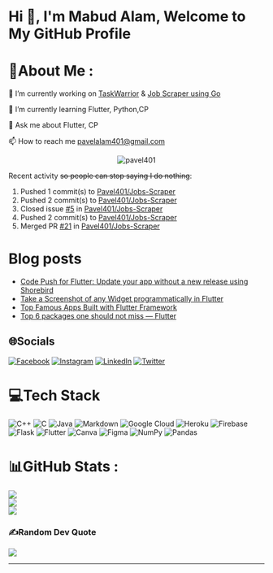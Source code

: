 <h1 align="left">Hi 👋, I'm Mabud Alam, Welcome to My GitHub Profile</h1>
<!-- <h3 align="center">A passionate frontend developer from India</h3> -->



# 💫About Me :

🔭 I’m currently working on [TaskWarrior](https://github.com/Pavel401/taskwarrior-flutter) & [Job Scraper using Go](https://github.com/Pavel401/Jobs-Scraper)

🌱 I’m currently learning Flutter, Python,CP

💬 Ask me about Flutter, CP

📫 How to reach me pavelalam401@gmail.com
<p align="center"> <img src="https://komarev.com/ghpvc/?username=pavel401&label=Profile%20views&color=0e75b6&style=flat" alt="pavel401" /> </p>



Recent activity ~~so people can stop saying I do nothing~~:

<!--RECENT_ACTIVITY:start-->
1. Pushed 1 commit(s) to [Pavel401/Jobs-Scraper](https://github.com/Pavel401/Jobs-Scraper)<br>
2. Pushed 2 commit(s) to [Pavel401/Jobs-Scraper](https://github.com/Pavel401/Jobs-Scraper)<br>
3. Closed issue [#5](https://github.com/Pavel401/Jobs-Scraper/issues/5) in [Pavel401/Jobs-Scraper](https://github.com/Pavel401/Jobs-Scraper)<br>
4. Pushed 2 commit(s) to [Pavel401/Jobs-Scraper](https://github.com/Pavel401/Jobs-Scraper)<br>
5. Merged PR [#21](https://github.com/Pavel401/Jobs-Scraper/pull/21) in [Pavel401/Jobs-Scraper](https://github.com/Pavel401/Jobs-Scraper)<br>
<!--RECENT_ACTIVITY:end-->
<!--RECENT_ACTIVITY:last_update-->

<!--RECENT_ACTIVITY:last_update_end-->

# Blog posts

<!-- BLOG-POST-LIST:START -->
- [Code Push for Flutter: Update your app without a new release using Shorebird](https://medium.com/@mabud_alam/code-push-for-flutter-update-your-app-without-a-new-release-using-shorebird-b6f4de672481?source=rss-b9589dece0d4------2)
- [Take a Screenshot of any Widget programmatically in Flutter](https://medium.com/@mabud_alam/take-a-screenshot-of-any-widget-programmatically-in-flutter-4462ef2c4067?source=rss-b9589dece0d4------2)
- [Top Famous Apps Built with Flutter Framework](https://medium.com/@mabud_alam/top-famous-apps-built-with-flutter-framework-63b54c559af1?source=rss-b9589dece0d4------2)
- [Top 6 packages one should not miss — Flutter](https://medium.com/@mabud_alam/what-are-the-top-flutter-packages-for-speed-stability-and-productivity-part-3-2cada233faf?source=rss-b9589dece0d4------2)
<!-- BLOG-POST-LIST:END -->


## 🌐Socials
[![Facebook](https://img.shields.io/badge/Facebook-%231877F2.svg?logo=Facebook&logoColor=white)](https://facebook.com/PAVELALAM401) [![Instagram](https://img.shields.io/badge/Instagram-%23E4405F.svg?logo=Instagram&logoColor=white)](https://instagram.com/pavel_alam_) [![LinkedIn](https://img.shields.io/badge/LinkedIn-%230077B5.svg?logo=linkedin&logoColor=white)](https://linkedin.com/in/sk-mabud-alam-444a87133) [![Twitter](https://img.shields.io/badge/Twitter-%231DA1F2.svg?logo=Twitter&logoColor=white)](https://twitter.com/Mabud_alam_) 

# 💻Tech Stack
![C++](https://img.shields.io/badge/c++-%2300599C.svg?style=flat&logo=c%2B%2B&logoColor=white) ![C](https://img.shields.io/badge/c-%2300599C.svg?style=flat&logo=c&logoColor=white) ![Java](https://img.shields.io/badge/java-%23ED8B00.svg?style=flat&logo=java&logoColor=white) ![Markdown](https://img.shields.io/badge/markdown-%23000000.svg?style=flat&logo=markdown&logoColor=white) ![Google Cloud](https://img.shields.io/badge/Google%20Cloud-%234285F4.svg?style=flat&logo=google-cloud&logoColor=white) ![Heroku](https://img.shields.io/badge/heroku-%23430098.svg?style=flat&logo=heroku&logoColor=white) ![Firebase](https://img.shields.io/badge/firebase-%23039BE5.svg?style=flat&logo=firebase) ![Flask](https://img.shields.io/badge/flask-%23000.svg?style=flat&logo=flask&logoColor=white) ![Flutter](https://img.shields.io/badge/Flutter-%2302569B.svg?style=flat&logo=Flutter&logoColor=white) ![Canva](https://img.shields.io/badge/Canva-%2300C4CC.svg?style=flat&logo=Canva&logoColor=white) 	![Figma](https://img.shields.io/badge/figma-%23F24E1E.svg?style=flat&logo=figma&logoColor=white) ![NumPy](https://img.shields.io/badge/numpy-%23013243.svg?style=flat&logo=numpy&logoColor=white) ![Pandas](https://img.shields.io/badge/pandas-%23150458.svg?style=flat&logo=pandas&logoColor=white)
# 📊GitHub Stats :
![](https://github-readme-stats.vercel.app/api?username=Pavel401&theme=highcontrast&hide_border=false&include_all_commits=false&count_private=true)<br/>
![](https://github-readme-streak-stats.herokuapp.com/?user=Pavel401&theme=highcontrast&hide_border=false)<br/>
![](https://github-readme-stats.vercel.app/api/top-langs/?username=Pavel401&theme=highcontrast&hide_border=false&include_all_commits=false&count_private=true&layout=compact)

### ✍️Random Dev Quote
![](https://quotes-github-readme.vercel.app/api?type=horizontal&theme=dark)

---
